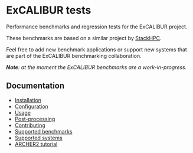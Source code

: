 # ExCALIBUR tests

Performance benchmarks and regression tests for the ExCALIBUR project.

These benchmarks are based on a similar project by
[StackHPC](https://github.com/stackhpc/hpc-tests).

Feel free to add new benchmark applications or support new systems that are part of the
ExCALIBUR benchmarking collaboration.

_**Note**: at the moment the ExCALIBUR benchmarks are a work-in-progress._

## Documentation

- [Installation](./install.md)
- [Configuration](./setup.md)
- [Usage](./use.md)
- [Post-processing](./post-processing/README.md)
- [Contributing](./contributing.md)
- [Supported benchmarks](./apps/README.md)
- [Supported systems](./systems.md)
- [ARCHER2 tutorial](./tutorial/tutorial.md)

